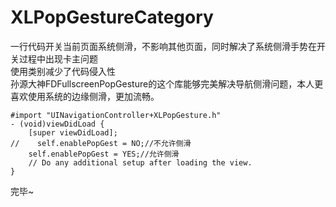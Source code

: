 # XLPopGestureCategory
一行代码开关当前页面系统侧滑，不影响其他页面，同时解决了系统侧滑手势在开关过程中出现卡主问题<br>
使用类别减少了代码侵入性<br>
孙源大神FDFullscreenPopGesture的这个库能够完美解决导航侧滑问题，本人更喜欢使用系统的边缘侧滑，更加流畅。
```
#import "UINavigationController+XLPopGesture.h"
- (void)viewDidLoad {
    [super viewDidLoad];
//    self.enablePopGest = NO;//不允许侧滑
    self.enablePopGest = YES;//允许侧滑
    // Do any additional setup after loading the view.
}
```
完毕~
